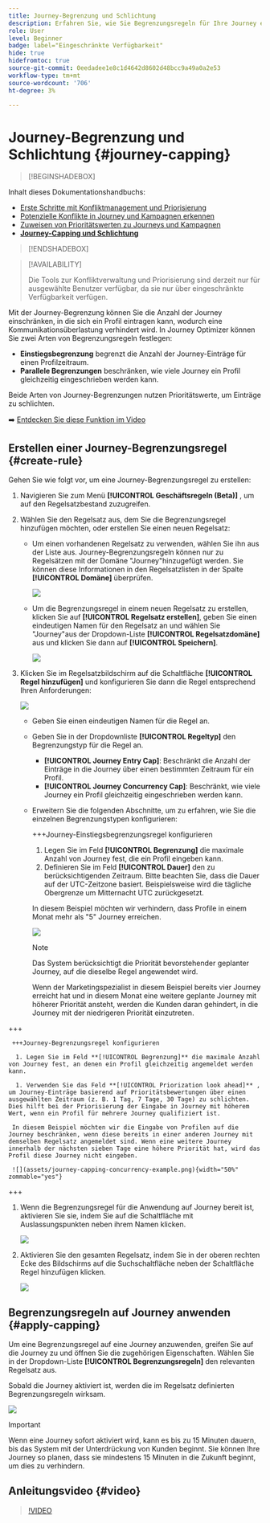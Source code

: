 ```yaml
---
title: Journey-Begrenzung und Schlichtung
description: Erfahren Sie, wie Sie Begrenzungsregeln für Ihre Journey erstellen und Journey-Eintritte vermitteln.
role: User
level: Beginner
badge: label="Eingeschränkte Verfügbarkeit"
hide: true
hidefromtoc: true
source-git-commit: 0eedadee1e8c1d4642d8602d48bcc9a49a0a2e53
workflow-type: tm+mt
source-wordcount: '706'
ht-degree: 3%

---
```



# Journey-Begrenzung und Schlichtung {#journey-capping}

>[!BEGINSHADEBOX]

Inhalt dieses Dokumentationshandbuchs:

* [Erste Schritte mit Konfliktmanagement und Priorisierung](gs-conflict-prioritization.md)
* [Potenzielle Konflikte in Journey und Kampagnen erkennen](conflicts.md)
* [Zuweisen von Prioritätswerten zu Journeys und Kampagnen](priority-scores.md)
* **[Journey-Capping und Schlichtung](journey-capping.md)**

>[!ENDSHADEBOX]

>[!AVAILABILITY]
>
>Die Tools zur Konfliktverwaltung und Priorisierung sind derzeit nur für ausgewählte Benutzer verfügbar, da sie nur über eingeschränkte Verfügbarkeit verfügen.

Mit der Journey-Begrenzung können Sie die Anzahl der Journey einschränken, in die sich ein Profil eintragen kann, wodurch eine Kommunikationsüberlastung verhindert wird. In Journey Optimizer können Sie zwei Arten von Begrenzungsregeln festlegen:

* **Einstiegsbegrenzung** begrenzt die Anzahl der Journey-Einträge für einen Profilzeitraum.
* **Parallele Begrenzungen** beschränken, wie viele Journey ein Profil gleichzeitig eingeschrieben werden kann.

Beide Arten von Journey-Begrenzungen nutzen Prioritätswerte, um Einträge zu schlichten.

➡️ [Entdecken Sie diese Funktion im Video](#video)

## Erstellen einer Journey-Begrenzungsregel {#create-rule}

Gehen Sie wie folgt vor, um eine Journey-Begrenzungsregel zu erstellen:

1. Navigieren Sie zum Menü **[!UICONTROL Geschäftsregeln (Beta)]** , um auf den Regelsatzbestand zuzugreifen.

1. Wählen Sie den Regelsatz aus, dem Sie die Begrenzungsregel hinzufügen möchten, oder erstellen Sie einen neuen Regelsatz:

   * Um einen vorhandenen Regelsatz zu verwenden, wählen Sie ihn aus der Liste aus. Journey-Begrenzungsregeln können nur zu Regelsätzen mit der Domäne &quot;Journey&quot;hinzugefügt werden. Sie können diese Informationen in den Regelsatzlisten in der Spalte **[!UICONTROL Domäne]** überprüfen.

     ![](assets/journey-capping-list.png)

   * Um die Begrenzungsregel in einem neuen Regelsatz zu erstellen, klicken Sie auf **[!UICONTROL Regelsatz erstellen]**, geben Sie einen eindeutigen Namen für den Regelsatz an und wählen Sie &quot;Journey&quot;aus der Dropdown-Liste **[!UICONTROL Regelsatzdomäne]** aus und klicken Sie dann auf **[!UICONTROL Speichern]**.

     ![](assets/journey-capping-rule-set.png)

1. Klicken Sie im Regelsatzbildschirm auf die Schaltfläche **[!UICONTROL Regel hinzufügen]** und konfigurieren Sie dann die Regel entsprechend Ihren Anforderungen:

   ![](assets/journey-capping-concurrency.png)

   * Geben Sie einen eindeutigen Namen für die Regel an.

   * Geben Sie in der Dropdownliste **[!UICONTROL Regeltyp]** den Begrenzungstyp für die Regel an.

      * **[!UICONTROL Journey Entry Cap]**: Beschränkt die Anzahl der Einträge in die Journey über einen bestimmten Zeitraum für ein Profil.
      * **[!UICONTROL Journey Concurrency Cap]**: Beschränkt, wie viele Journey ein Profil gleichzeitig eingeschrieben werden kann.

   * Erweitern Sie die folgenden Abschnitte, um zu erfahren, wie Sie die einzelnen Begrenzungstypen konfigurieren:

     +++Journey-Einstiegsbegrenzungsregel konfigurieren

      1. Legen Sie im Feld **[!UICONTROL Begrenzung]** die maximale Anzahl von Journey fest, die ein Profil eingeben kann.
      1. Definieren Sie im Feld **[!UICONTROL Dauer]** den zu berücksichtigenden Zeitraum. Bitte beachten Sie, dass die Dauer auf der UTC-Zeitzone basiert. Beispielsweise wird die tägliche Obergrenze um Mitternacht UTC zurückgesetzt.

     In diesem Beispiel möchten wir verhindern, dass Profile in einem Monat mehr als &quot;5&quot; Journey erreichen.

     ![](assets/journey-capping-entry-example.png)

     >[!NOTE]
     >
     >Das System berücksichtigt die Priorität bevorstehender geplanter Journey, auf die dieselbe Regel angewendet wird.
     >
     >Wenn der Marketingspezialist in diesem Beispiel bereits vier Journey erreicht hat und in diesem Monat eine weitere geplante Journey mit höherer Priorität ansteht, werden die Kunden daran gehindert, in die Journey mit der niedrigeren Priorität einzutreten.

+++

     +++Journey-Begrenzungsregel konfigurieren

      1. Legen Sie im Feld **[!UICONTROL Begrenzung]** die maximale Anzahl von Journey fest, an denen ein Profil gleichzeitig angemeldet werden kann.

      1. Verwenden Sie das Feld **[!UICONTROL Priorization look ahead]** , um Journey-Einträge basierend auf Prioritätsbewertungen über einen ausgewählten Zeitraum (z. B. 1 Tag, 7 Tage, 30 Tage) zu schlichten. Dies hilft bei der Priorisierung der Eingabe in Journey mit höherem Wert, wenn ein Profil für mehrere Journey qualifiziert ist.

     In diesem Beispiel möchten wir die Eingabe von Profilen auf die Journey beschränken, wenn diese bereits in einer anderen Journey mit demselben Regelsatz angemeldet sind. Wenn eine weitere Journey innerhalb der nächsten sieben Tage eine höhere Priorität hat, wird das Profil diese Journey nicht eingeben.

     ![](assets/journey-capping-concurrency-example.png){width="50%" zommable="yes"}

+++

1. Wenn die Begrenzungsregel für die Anwendung auf Journey bereit ist, aktivieren Sie sie, indem Sie auf die Schaltfläche mit Auslassungspunkten neben ihrem Namen klicken.

   ![](assets/journey-capping-activate-rule.png)

1. Aktivieren Sie den gesamten Regelsatz, indem Sie in der oberen rechten Ecke des Bildschirms auf die Suchschaltfläche neben der Schaltfläche Regel hinzufügen klicken.

   ![](assets/journey-capping-activate-rule-set.png)

## Begrenzungsregeln auf Journey anwenden {#apply-capping}

Um eine Begrenzungsregel auf eine Journey anzuwenden, greifen Sie auf die Journey zu und öffnen Sie die zugehörigen Eigenschaften. Wählen Sie in der Dropdown-Liste **[!UICONTROL Begrenzungsregeln]** den relevanten Regelsatz aus.

Sobald die Journey aktiviert ist, werden die im Regelsatz definierten Begrenzungsregeln wirksam.

![](../test-approve/assets/journey-capping-apply.png)

>[!IMPORTANT]
>
>Wenn eine Journey sofort aktiviert wird, kann es bis zu 15 Minuten dauern, bis das System mit der Unterdrückung von Kunden beginnt. Sie können Ihre Journey so planen, dass sie mindestens 15 Minuten in die Zukunft beginnt, um dies zu verhindern.

## Anleitungsvideo {#video}

>[!VIDEO](https://video.tv.adobe.com/v/3435530?quality=12)
